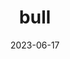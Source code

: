 ---
title: "bull"
cc-type: mammal
date: 2023-06-17
hashtag: bull
tags:
  - Male
  - Mammal
  - Animal
type-of:
  - Mammal
---